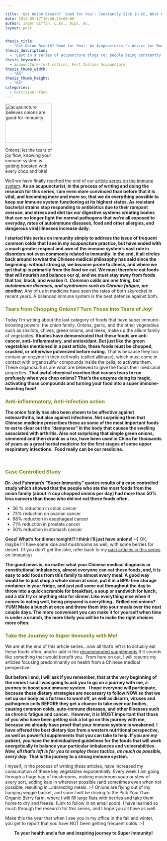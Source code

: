 ```yaml
---

title: 'Got Onion Breath?  Good for You!: Constantly Sick in CO, What Can We Do? Part VII'
date: 2013-05-17T16:58:25+00:00
author: Inger Giffin, L.Ac., Dipl. Ac.
layout: post


thesis_title:
  - "Got Onion Breath? Good for You!: An Acupuncturist's Advice for Boosting Your Immunity. Constantly Sick in CO: Part VII"
thesis_description:
  - 'Last in a series of acupuncture blogs re: people being constantly sick in CO, and what we can do about it. '
thesis_keywords:
  - acupuncture-fort-collins, Fort Collins Acupuncture
thesis_thumb_width:
  - "66"
thesis_thumb_height:
  - "66"
categories:
  - nutrition--food
---
```

<div id="attachment_1505" style="width: 160px" class="wp-caption alignleft">
  <a href="/assets/wp-content/uploads/2013/05/onions-and-garlic.jpg"><img class="size-thumbnail wp-image-1505" title="onions and garlic acupuncture" src="/assets/wp-content/uploads/2013/05/onions-and-garlic-150x126.jpg" alt="acupuncture believes onions are good for immunity" width="150" height="126" srcset="/assets/wp-content/uploads/2013/05/onions-and-garlic-150x126.jpg 150w, /assets/wp-content/uploads/2013/05/onions-and-garlic.jpg 245w" sizes="(max-width: 150px) 100vw, 150px" /></a>
  
  <p class="wp-caption-text">
    Onions: let the tears of joy flow, knowing your immune system is getting boosted with every chop and bite!
  </p>
</div>

Well we have finally reached the end of our <a href="http://r20.rs6.net/tn.jsp?e=001iYIyF_Q1yDjqgfHyFzuElv_8K7x4N1XBaoJN9UoUml4LLSE0lt7h1OmQx_HFafddlsn61jIpum4IsjhDjwaFuQMeO8xrCgydP1r_PcerUg7xIZcHIL_VKDBXs_bY5O9Pjd3pmElE9MRMbETf2DePXej6PfVMjxCyDzofmrJlL14=" target="_blank" rel="noopener">article series on the immune system</a>. **As an acupuncturist, in the process of writing and doing the research for this series, I am even more convinced than before that it is vital, and becoming more and more so, that we do everything possible to keep our immune system functioning at its highest states. As resistant bacterial strains stop responding to antibiotics due to their rampant overuse, and stress and diet tax our digestive systems creating bodies that can no longer fight the normal pathogens that we&#8217;re all exposed to everyday, rates of autoimmune diseases, food and other allergies, and dangerous viral illnesses increase daily.**

**I started this series on immunity simply to address the issue of frequent common colds that I see in my acupuncture practice, but have ended with a much greater respect and awe of the immune system&#8217;s vast role in disorders not even commonly related to immunity. In the end, it all circles back around to what the Chinese medical philosophy has said since the beginning: without strong qi, we become prone to illness, and where we get that qi is primarily from the food we eat. We must therefore eat foods that will nourish and balance our qi, and we must stay away from foods that tax, block, and weaken it.** _**Common colds are one thing, but autoimmune diseases, and syndromes such as Chronic fatigue, are another.**_ Any of us in medicine have seen the rates of both skyrocket in recent years. A balanced immune system is the best defense against both.

### <span style="color: #808000;"><strong>Tears from Chopping Onions? Turn Those Into Tears of Joy!</strong></span>

Today I&#8217;m writing about the last category of foods that have super immune-boosting powers: the onion family. Onions, garlic, and the other vegetables such as shallots, chives, green onions, and leeks, make up the allium family of vegetables. **Studies have demonstrated that these foods are anti-cancer, anti- inflammatory, and antioxidant. But just like the green vegetables mentioned in a past article, these foods must be chopped, crushed, or otherwise pulverized before eating.** That is because they too contain an enzyme in their cell walls (called alliinase), which must come in contact with organosulfur compounds inside the cells, to activate them. These organosulfurs are what are believed to give the foods their medicinal properties. **That awful chemical reaction that causes tears to run profusely when you chop onions? That&#8217;s the enzyme doing its magic, activating those compounds and turning your food into a super immune-boosting food!** 

### 

### <span style="color: #808000;"><strong>Anti-inflammatory, Anti-Infection action</strong></span>

**The onion family has also been shown to be affective against osteoarthritis, but also against infections. Not surprising then that Chinese medicine prescribes these as some of the most important foods to eat to clear out the &#8220;dampness&#8221; in the body that causes the swelling associated with arthritis. Also not surprising that simple green onions, simmered and then drunk as a tea, have been used in China for thousands of years as a great herbal medicine for the first stages of some upper respiratory infections.  Food really can be our medicine.** 

&nbsp;

### <span style="color: #808000;"><strong>Case Controlled Study</strong></span>

**Dr. Joel Fuhrman&#8217;s &#8220;Super Immunity&#8221; quotes results of a case controlled study which showed that the people who ate the most foods from the onion family (about ½ cup chopped onions per day) had more than 50% less cancers than those who did not eat these foods often.**

  * 56 % reduction in colon cancer
  * 73% reduction on ovarian cancer
  * 88% reduction in esophageal cancer
  * 71% reduction in prostate cancer
  * 50% reduction in stomach cancer

**Geez! What&#8217;s for dinner tonight!? I think I&#8217;ll just have onions! :-)** OK, maybe I&#8217;ll have some kale and mushrooms as well, with some berries for desert. (If you don&#8217;t get the joke, refer back to my <a href="http://r20.rs6.net/tn.jsp?e=001iYIyF_Q1yDjqgfHyFzuElv_8K7x4N1XBaoJN9UoUml4LLSE0lt7h1OmQx_HFafddlsn61jIpum4IsjhDjwaFuQMeO8xrCgydP1r_PcerUg7xIZcHIL_VKDBXs_bY5O9Pjd3pmElE9MRMbETf2DePXej6PfVMjxCyDzofmrJlL14=" target="_blank" rel="noopener">past articles in this series</a> on immunity)

**The good news is, no matter what your Chinese medical diagnosis or constitutional imbalances, almost everyone can eat these foods, and, it is easy to add foods from this family to almost every meal. A good way would be to just chop a whole onion at once, put it in a BPA-free storage container in your fridge, and just pull some out throughout the day to throw into a quick scramble for breakfast, a soup or sandwich for lunch, and a stir fry or anything else for dinner. Like everything else when it comes to eating well, being prepared is everything.  Grilled red onions?  YUM! Make a bunch at once and throw them into your meals over the next couple days. The more convenient you can make it for yourself when time is under a crunch, the more likely you will be to make the right choices more often.**

### <span style="color: #808000;"><strong>Take the Journey to Super Immunity with Me!</strong></span>

We are at the end of this article series&#8230;now all that&#8217;s left is to actually eat these foods often, and/or add in the [recommended supplements](http://www.wisdomwaysacupuncture.com/2013/05/09/when-youre-constantly-sick-and-constantly-sick-in-co-part-vi-when-your-diet-just-isnt-cutting-it-these-supplements-can-be-the-missing-link/) if it sounds like something that would benefit you.  From here on out, I will resume my articles focusing predominantly on health from a Chinese medical perspective.

**But before I end, I will ask if you remember, that at the very beginning of the series I said I was going to ask you to go on a journey with me, a journey to boost your immune system.  I hope everyone will participate, because these dietary strategies are necessary to follow NOW so that we set up our body as a fortress to ward off, as well as disarm, viruses and pathogenic cells BEFORE they get a chance to take over our bodies, causing common colds, auto-immune diseases, and other illnesses such as chronic fatigue and cancer.  However, it is MOST important that those of you who have been getting sick a lot go on this journey with me, because we already have proof that your immune system is weakened. I have offered the best dietary tips from a western nutritional perspective, as well as powerful supplements that you can take to help. If you are my patient, you have the individualized guidelines for the foods that will work energetically to balance your particular imbalances and vulnerabilities.** _**Now, all that&#8217;s left is for you to employ these tactics, as much as possible, every day.**_ **That is the journey to a strong immune system.**

I myself, in the process of writing these articles, have increased my consumption of these key vegetables exponentially. Every week I am going through a huge bag of mushrooms, making mushroom soup or stew of every sort, adding kale in wherever possible (and sometimes even when not possible, resulting in&#8230;_interesting_ meals. :-) Onions are flying out of my hanging veggie basket, and soon I will be driving to the Pick Your Own Organic Berry farm, where I will fill large flats with berries and take them home to dry and freeze. (Link to follow in an email soon). I have learned so much through the research for this series, and I hope you all have as well.

Make this the year that when I see you in my office in the fall and winter, you get to report that you have NOT been getting frequent colds. :-)

<p style="text-align: center;">
  <strong>To your health and a fun and inspiring journey to Super Immunity! </strong>
</p>